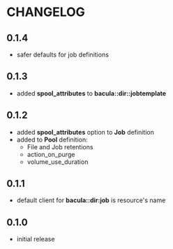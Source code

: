 # CHANGELOG

## 0.1.4

* safer defaults for job definitions

## 0.1.3

* added **spool_attributes** to **bacula::dir::jobtemplate**

## 0.1.2

* added **spool_attributes** option to **Job** definition
* added to **Pool** definition:
  - File and Job retentions
  - action_on_purge
  - volume_use_duration

## 0.1.1

* default client for **bacula::dir:job** is resource's name

## 0.1.0

* initial release
